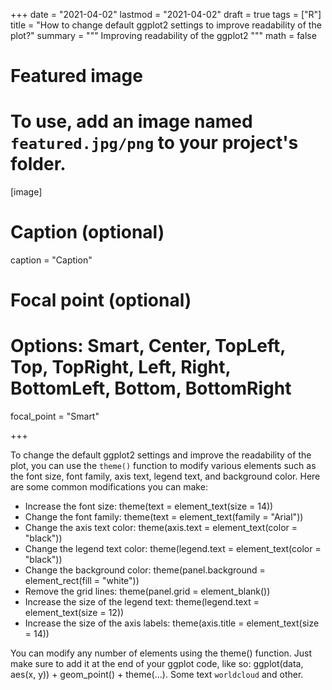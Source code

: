 +++
date = "2021-04-02"
lastmod = "2021-04-02"
draft = true
tags = ["R"]
title = "How to change default ggplot2 settings to improve readability of the plot?"
summary = """
Improving readability of the ggplot2 
"""
math = false

# Featured image
# To use, add an image named `featured.jpg/png` to your project's folder. 
[image]
  # Caption (optional)
  caption = "Caption"
  
  # Focal point (optional)
  # Options: Smart, Center, TopLeft, Top, TopRight, Left, Right, BottomLeft, Bottom, BottomRight
  focal_point = "Smart"

+++

To change the default ggplot2 settings and improve the readability of the plot, you can use the `theme()` function to modify various elements such as the font size, font family, axis text, legend text, and background color. Here are some common modifications you can make:

- Increase the font size: theme(text = element_text(size = 14))
- Change the font family: theme(text = element_text(family = "Arial"))
- Change the axis text color: theme(axis.text = element_text(color = "black"))
- Change the legend text color: theme(legend.text = element_text(color = "black"))
- Change the background color: theme(panel.background = element_rect(fill = "white"))
- Remove the grid lines: theme(panel.grid = element_blank())
- Increase the size of the legend text: theme(legend.text = element_text(size = 12))
- Increase the size of the axis labels: theme(axis.title = element_text(size = 14))

You can modify any number of elements using the theme() function. Just make sure to add it at the end of your ggplot code, like so: ggplot(data, aes(x, y)) + geom_point() + theme(...).
Some text `worldcloud` and other.

```r



```



